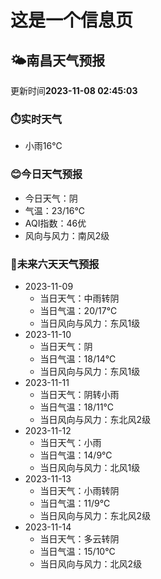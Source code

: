 # 这是一个信息页 
## 🌤️**南昌**天气预报
更新时间**2023-11-08 02:45:03**
### ⏱️实时天气
- 小雨16℃
### 😊今日天气预报
- 今日天气：阴
- 气温：23/16℃
- AQI指数：46优
- 风向与风力：南风2级
### 🤩未来六天天气预报
- 2023-11-09
  - 当日天气：中雨转阴
  - 当日气温：20/17℃
  - 当日风向与风力：东风1级
- 2023-11-10
  - 当日天气：阴
  - 当日气温：18/14℃
  - 当日风向与风力：东风1级
- 2023-11-11
  - 当日天气：阴转小雨
  - 当日气温：18/11℃
  - 当日风向与风力：东北风2级
- 2023-11-12
  - 当日天气：小雨
  - 当日气温：14/9℃
  - 当日风向与风力：北风1级
- 2023-11-13
  - 当日天气：小雨转阴
  - 当日气温：11/9℃
  - 当日风向与风力：东北风2级
- 2023-11-14
  - 当日天气：多云转阴
  - 当日气温：15/10℃
  - 当日风向与风力：北风2级

